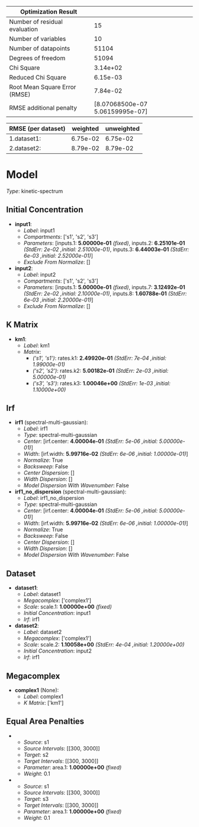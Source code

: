| Optimization Result           |                                 |
|-------------------------------|---------------------------------|
| Number of residual evaluation | 15                              |
| Number of variables           | 10                              |
| Number of datapoints          | 51104                           |
| Degrees of freedom            | 51094                           |
| Chi Square                    | 3.14e+02                        |
| Reduced Chi Square            | 6.15e-03                        |
| Root Mean Square Error (RMSE) | 7.84e-02                        |
| RMSE additional penalty       | [8.07068500e-07 5.06159995e-07] |

| RMSE (per dataset)   |   weighted |   unweighted |
|----------------------|------------|--------------|
| 1.dataset1:          |   6.75e-02 |     6.75e-02 |
| 2.dataset2:          |   8.79e-02 |     8.79e-02 |

# Model

_Type_: kinetic-spectrum

## Initial Concentration

* **input1**:
  * *Label*: input1
  * *Compartments*: ['s1', 's2', 's3']
  * *Parameters*: [inputs.1: **5.00000e-01** *(fixed)*, inputs.2: **6.25101e-01** *(StdErr: 2e-02 ,initial: 2.51000e-01)*, inputs.3: **6.44003e-01** *(StdErr: 6e-03 ,initial: 2.52000e-01)*]
  * *Exclude From Normalize*: []
* **input2**:
  * *Label*: input2
  * *Compartments*: ['s1', 's2', 's3']
  * *Parameters*: [inputs.1: **5.00000e-01** *(fixed)*, inputs.7: **3.12492e-01** *(StdErr: 2e-02 ,initial: 2.10000e-01)*, inputs.8: **1.60788e-01** *(StdErr: 6e-03 ,initial: 2.20000e-01)*]
  * *Exclude From Normalize*: []

## K Matrix

* **km1**:
  * *Label*: km1
  * *Matrix*: 
    * *('s1', 's1')*: rates.k1: **2.49920e-01** *(StdErr: 7e-04 ,initial: 1.99000e-01)*
    * *('s2', 's2')*: rates.k2: **5.00182e-01** *(StdErr: 2e-03 ,initial: 5.00000e-01)*
    * *('s3', 's3')*: rates.k3: **1.00046e+00** *(StdErr: 1e-03 ,initial: 1.10000e+00)*
  

## Irf

* **irf1** (spectral-multi-gaussian):
  * *Label*: irf1
  * *Type*: spectral-multi-gaussian
  * *Center*: [irf.center: **4.00004e-01** *(StdErr: 5e-06 ,initial: 5.00000e-01)*]
  * *Width*: [irf.width: **5.99716e-02** *(StdErr: 6e-06 ,initial: 1.00000e-01)*]
  * *Normalize*: True
  * *Backsweep*: False
  * *Center Dispersion*: []
  * *Width Dispersion*: []
  * *Model Dispersion With Wavenumber*: False
* **irf1_no_dispersion** (spectral-multi-gaussian):
  * *Label*: irf1_no_dispersion
  * *Type*: spectral-multi-gaussian
  * *Center*: [irf.center: **4.00004e-01** *(StdErr: 5e-06 ,initial: 5.00000e-01)*]
  * *Width*: [irf.width: **5.99716e-02** *(StdErr: 6e-06 ,initial: 1.00000e-01)*]
  * *Normalize*: True
  * *Backsweep*: False
  * *Center Dispersion*: []
  * *Width Dispersion*: []
  * *Model Dispersion With Wavenumber*: False

## Dataset

* **dataset1**:
  * *Label*: dataset1
  * *Megacomplex*: ['complex1']
  * *Scale*: scale.1: **1.00000e+00** *(fixed)*
  * *Initial Concentration*: input1
  * *Irf*: irf1
* **dataset2**:
  * *Label*: dataset2
  * *Megacomplex*: ['complex1']
  * *Scale*: scale.2: **1.10058e+00** *(StdErr: 4e-04 ,initial: 1.20000e+00)*
  * *Initial Concentration*: input2
  * *Irf*: irf1

## Megacomplex

* **complex1** (None):
  * *Label*: complex1
  * *K Matrix*: ['km1']

## Equal Area Penalties

* 
  * *Source*: s1
  * *Source Intervals*: [[300, 3000]]
  * *Target*: s2
  * *Target Intervals*: [[300, 3000]]
  * *Parameter*: area.1: **1.00000e+00** *(fixed)*
  * *Weight*: 0.1
* 
  * *Source*: s1
  * *Source Intervals*: [[300, 3000]]
  * *Target*: s3
  * *Target Intervals*: [[300, 3000]]
  * *Parameter*: area.1: **1.00000e+00** *(fixed)*
  * *Weight*: 0.1

